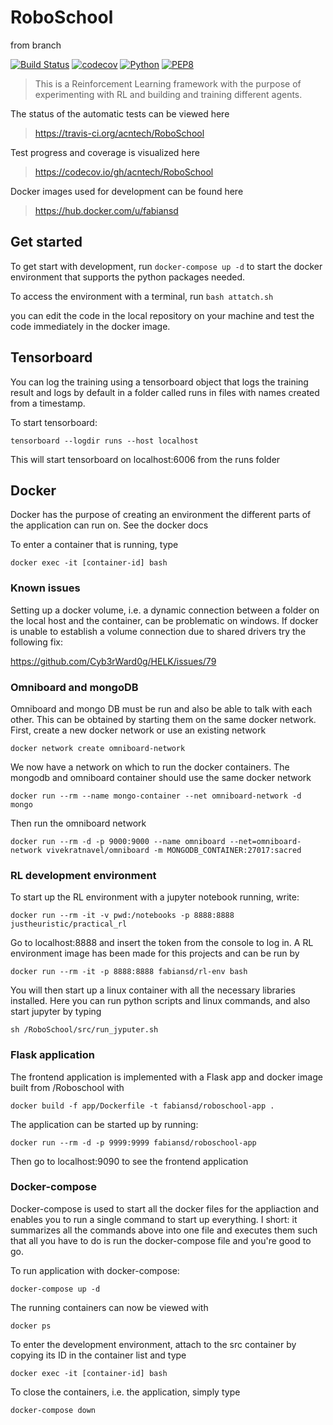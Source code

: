 # RoboSchool

from branch

[![Build Status](https://travis-ci.org/acntech/RoboSchool.svg?branch=master)](https://travis-ci.org/acntech/RoboSchool.svg)
[![codecov](https://codecov.io/gh/acntech/RoboSchool/branch/master/graph/badge.svg)](https://codecov.io/gh/acntech/RoboSchool)
[![Python](https://img.shields.io/badge/python-3.6-blue.svg)](https://www.python.org/)
[![PEP8](https://img.shields.io/badge/code%20style-PEP8-brightgreen.svg)](https://www.python.org/dev/peps/pep-0008/)

> This is a Reinforcement Learning framework with the purpose of experimenting with RL and building and training different agents.

The status of the automatic tests can be viewed here

> https://travis-ci.org/acntech/RoboSchool

Test progress and coverage is visualized here

> https://codecov.io/gh/acntech/RoboSchool

Docker images used for development can be found here

> https://hub.docker.com/u/fabiansd

## Get started

To get start with development, run ``` docker-compose up -d ``` to start the docker environment that supports the python packages needed. 

To access the environment with a terminal, run ``` bash attatch.sh ```

you can edit the code in the local repository on your machine and test the code immediately in the docker image.

## Tensorboard

You can log the training using a tensorboard object that logs the training result and logs by default in a folder called runs in files with names created from a timestamp. 

To start tensorboard:

``` tensorboard --logdir runs --host localhost ```

This will start tensorboard on localhost:6006 from the runs folder

## Docker

Docker has the purpose of creating an environment the different parts of the application can run on. See the docker docs

To enter a container that is running, type

``` docker exec -it [container-id] bash ```

### Known issues

Setting up a docker volume, i.e. a dynamic connection between a folder on the local host and the container, can be problematic on windows. If docker is unable to establish a volume connection due to shared drivers try the following fix:

https://github.com/Cyb3rWard0g/HELK/issues/79 

### Omniboard and mongoDB

Omniboard and mongo DB must be run and also be able to talk with each other. This can be obtained by starting them on the same docker network. First, create a new docker network or use an existing network

``` docker network create omniboard-network ```

We now have a network on which to run the docker containers. The mongodb and omniboard container should use the same docker network

``` docker run --rm --name mongo-container --net omniboard-network -d mongo ```

Then run the omniboard network 

``` docker run --rm -d -p 9000:9000 --name omniboard --net=omniboard-network vivekratnavel/omniboard -m MONGODB_CONTAINER:27017:sacred ```


### RL development environment

To start up the RL environment with a jupyter notebook running, write:

``` docker run --rm -it -v pwd:/notebooks -p 8888:8888 justheuristic/practical_rl ```

Go to localhost:8888 and insert the token from the console to log in. A RL environment image has been made for this projects and can be run by 

``` docker run --rm -it -p 8888:8888 fabiansd/rl-env bash ```

You will then start up a linux container with all the necessary libraries installed. Here you can run python scripts and linux commands, and also start jupyter by typing

``` sh /RoboSchool/src/run_jyputer.sh ```


### Flask application

The frontend application is implemented with a Flask app and docker image built from /Roboschool with

``` docker build -f app/Dockerfile -t fabiansd/roboschool-app . ```

The application can be started up by running:

``` docker run --rm -d -p 9999:9999 fabiansd/roboschool-app ```

Then go to localhost:9090 to see the frontend application

### Docker-compose

Docker-compose is used to start all the docker files for the appliaction and enables you to run a single command to start up everything. I short: it summarizes all the commands above into one file and executes them such that all you have to do is run the docker-compose file and you're good to go.

To run application with docker-compose:

``` docker-compose up -d ```

The running containers can now be viewed with 

``` docker ps ```

To enter the development environment, attach to the src container by copying its ID in the container list and type

``` docker exec -it [container-id] bash ```

To close the containers, i.e. the application, simply type

``` docker-compose down ```






